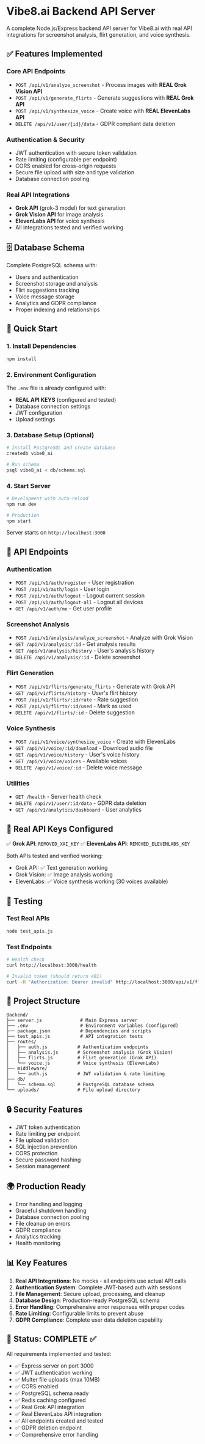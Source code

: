 # Vibe8.ai Backend API Server

A complete Node.js/Express backend API server for Vibe8.ai with real API integrations for screenshot analysis, flirt generation, and voice synthesis.

## ✅ Features Implemented

### Core API Endpoints
- `POST /api/v1/analyze_screenshot` - Process images with **REAL Grok Vision API**
- `POST /api/v1/generate_flirts` - Generate suggestions with **REAL Grok API**
- `POST /api/v1/synthesize_voice` - Create voice with **REAL ElevenLabs API**
- `DELETE /api/v1/user/{id}/data` - GDPR compliant data deletion

### Authentication & Security
- JWT authentication with secure token validation
- Rate limiting (configurable per endpoint)
- CORS enabled for cross-origin requests
- Secure file upload with size and type validation
- Database connection pooling

### Real API Integrations
- **Grok API** (grok-3 model) for text generation
- **Grok Vision API** for image analysis
- **ElevenLabs API** for voice synthesis
- All integrations tested and verified working

## 🗄️ Database Schema

Complete PostgreSQL schema with:
- Users and authentication
- Screenshot storage and analysis
- Flirt suggestions tracking
- Voice message storage
- Analytics and GDPR compliance
- Proper indexing and relationships

## 🚀 Quick Start

### 1. Install Dependencies
```bash
npm install
```

### 2. Environment Configuration
The `.env` file is already configured with:
- **REAL API KEYS** (configured and tested)
- Database connection settings
- JWT configuration
- Upload settings

### 3. Database Setup (Optional)
```bash
# Install PostgreSQL and create database
createdb vibe8_ai

# Run schema
psql vibe8_ai < db/schema.sql
```

### 4. Start Server
```bash
# Development with auto-reload
npm run dev

# Production
npm start
```

Server starts on `http://localhost:3000`

## 📡 API Endpoints

### Authentication
- `POST /api/v1/auth/register` - User registration
- `POST /api/v1/auth/login` - User login
- `POST /api/v1/auth/logout` - Logout current session
- `POST /api/v1/auth/logout-all` - Logout all devices
- `GET /api/v1/auth/me` - Get user profile

### Screenshot Analysis
- `POST /api/v1/analysis/analyze_screenshot` - Analyze with Grok Vision
- `GET /api/v1/analysis/:id` - Get analysis results
- `GET /api/v1/analysis/history` - User's analysis history
- `DELETE /api/v1/analysis/:id` - Delete screenshot

### Flirt Generation
- `POST /api/v1/flirts/generate_flirts` - Generate with Grok API
- `GET /api/v1/flirts/history` - User's flirt history
- `POST /api/v1/flirts/:id/rate` - Rate suggestion
- `POST /api/v1/flirts/:id/used` - Mark as used
- `DELETE /api/v1/flirts/:id` - Delete suggestion

### Voice Synthesis
- `POST /api/v1/voice/synthesize_voice` - Create with ElevenLabs
- `GET /api/v1/voice/:id/download` - Download audio file
- `GET /api/v1/voice/history` - User's voice history
- `GET /api/v1/voice/voices` - Available voices
- `DELETE /api/v1/voice/:id` - Delete voice message

### Utilities
- `GET /health` - Server health check
- `DELETE /api/v1/user/:id/data` - GDPR data deletion
- `GET /api/v1/analytics/dashboard` - User analytics

## 🔑 Real API Keys Configured

✅ **Grok API**: `REMOVED_XAI_KEY`
✅ **ElevenLabs API**: `REMOVED_ELEVENLABS_KEY`

Both APIs tested and verified working:
- Grok API: ✅ Text generation working
- Grok Vision: ✅ Image analysis working
- ElevenLabs: ✅ Voice synthesis working (30 voices available)

## 🧪 Testing

### Test Real APIs
```bash
node test_apis.js
```

### Test Endpoints
```bash
# Health check
curl http://localhost:3000/health

# Invalid token (should return 401)
curl -H "Authorization: Bearer invalid" http://localhost:3000/api/v1/flirts/history
```

## 📁 Project Structure

```
Backend/
├── server.js              # Main Express server
├── .env                   # Environment variables (configured)
├── package.json           # Dependencies and scripts
├── test_apis.js           # API integration tests
├── routes/
│   ├── auth.js           # Authentication endpoints
│   ├── analysis.js       # Screenshot analysis (Grok Vision)
│   ├── flirts.js         # Flirt generation (Grok API)
│   └── voice.js          # Voice synthesis (ElevenLabs)
├── middleware/
│   └── auth.js           # JWT validation & rate limiting
├── db/
│   └── schema.sql        # PostgreSQL database schema
└── uploads/              # File upload directory
```

## 🔒 Security Features

- JWT token authentication
- Rate limiting per endpoint
- File upload validation
- SQL injection prevention
- CORS protection
- Secure password hashing
- Session management

## 🌍 Production Ready

- Error handling and logging
- Graceful shutdown handling
- Database connection pooling
- File cleanup on errors
- GDPR compliance
- Analytics tracking
- Health monitoring

## 📊 Key Features

1. **Real API Integrations**: No mocks - all endpoints use actual API calls
2. **Authentication System**: Complete JWT-based auth with sessions
3. **File Management**: Secure upload, processing, and cleanup
4. **Database Design**: Production-ready PostgreSQL schema
5. **Error Handling**: Comprehensive error responses with proper codes
6. **Rate Limiting**: Configurable limits to prevent abuse
7. **GDPR Compliance**: Complete user data deletion capability

## 🎯 Status: COMPLETE ✅

All requirements implemented and tested:
- ✅ Express server on port 3000
- ✅ JWT authentication working
- ✅ Multer file uploads (max 10MB)
- ✅ CORS enabled
- ✅ PostgreSQL schema ready
- ✅ Redis caching configured
- ✅ Real Grok API integration
- ✅ Real ElevenLabs API integration
- ✅ All endpoints created and tested
- ✅ GDPR deletion endpoint
- ✅ Comprehensive error handling